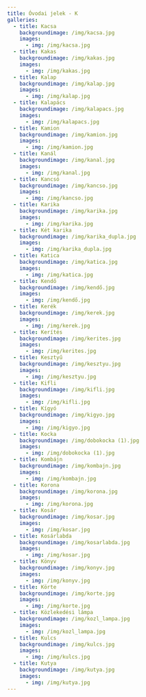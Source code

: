 ```yaml
---
title: Óvodai jelek - K
galleries:
  - title: Kacsa
    backgroundimage: /img/kacsa.jpg
    images: 
      - img: /img/kacsa.jpg
  - title: Kakas
    backgroundimage: /img/kakas.jpg
    images: 
      - img: /img/kakas.jpg
  - title: Kalap
    backgroundimage: /img/kalap.jpg
    images: 
      - img: /img/kalap.jpg
  - title: Kalapács
    backgroundimage: /img/kalapacs.jpg
    images: 
      - img: /img/kalapacs.jpg
  - title: Kamion
    backgroundimage: /img/kamion.jpg
    images: 
      - img: /img/kamion.jpg
  - title: Kanál
    backgroundimage: /img/kanal.jpg
    images: 
      - img: /img/kanal.jpg
  - title: Kancsó
    backgroundimage: /img/kancso.jpg
    images: 
      - img: /img/kancso.jpg
  - title: Karika
    backgroundimage: /img/karika.jpg
    images: 
      - img: /img/karika.jpg
  - title: Két karika
    backgroundimage: /img/karika_dupla.jpg
    images: 
      - img: /img/karika_dupla.jpg
  - title: Katica
    backgroundimage: /img/katica.jpg
    images: 
      - img: /img/katica.jpg
  - title: Kendő
    backgroundimage: /img/kendő.jpg
    images: 
      - img: /img/kendő.jpg
  - title: Kerék
    backgroundimage: /img/kerek.jpg
    images: 
      - img: /img/kerek.jpg
  - title: Kerítés
    backgroundimage: /img/kerites.jpg
    images: 
      - img: /img/kerites.jpg
  - title: Kesztyű
    backgroundimage: /img/kesztyu.jpg
    images: 
      - img: /img/kesztyu.jpg
  - title: Kifli
    backgroundimage: /img/kifli.jpg
    images: 
      - img: /img/kifli.jpg
  - title: Kígyó
    backgroundimage: /img/kigyo.jpg
    images: 
      - img: /img/kigyo.jpg
  - title: Kocka
    backgroundimage: /img/dobokocka (1).jpg
    images: 
      - img: /img/dobokocka (1).jpg
  - title: Kombájn
    backgroundimage: /img/kombajn.jpg
    images: 
      - img: /img/kombajn.jpg
  - title: Korona
    backgroundimage: /img/korona.jpg
    images: 
      - img: /img/korona.jpg
  - title: Kosár
    backgroundimage: /img/kosar.jpg
    images: 
      - img: /img/kosar.jpg
  - title: Kosárlabda
    backgroundimage: /img/kosarlabda.jpg
    images: 
      - img: /img/kosar.jpg
  - title: Könyv
    backgroundimage: /img/konyv.jpg
    images: 
      - img: /img/konyv.jpg
  - title: Körte
    backgroundimage: /img/korte.jpg
    images: 
      - img: /img/korte.jpg
  - title: Közlekedési lámpa
    backgroundimage: /img/kozl_lampa.jpg
    images: 
      - img: /img/kozl_lampa.jpg
  - title: Kulcs
    backgroundimage: /img/kulcs.jpg
    images: 
      - img: /img/kulcs.jpg
  - title: Kutya
    backgroundimage: /img/kutya.jpg
    images: 
      - img: /img/kutya.jpg
---
```


  